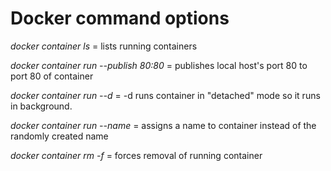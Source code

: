# Docker command options 

*docker container ls* = lists running containers 

*docker container run --publish 80:80* = publishes local host's port 80 to port 80 of container 

*docker container run --d* = -d runs container in "detached" mode so it runs in background. 

*docker container run --name* = assigns a name to container instead of the randomly created name 

*docker container rm -f* = forces removal of running container 
